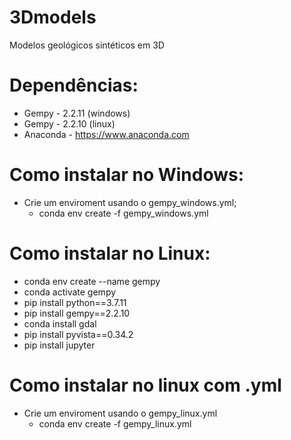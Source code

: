 # 3Dmodels
Modelos geológicos sintéticos em 3D
# Dependências:
* Gempy - 2.2.11 (windows)
* Gempy - 2.2.10 (linux)
* Anaconda - https://www.anaconda.com

# Como instalar no Windows:
- Crie um enviroment usando o gempy_windows.yml;
    - conda env create -f gempy_windows.yml

# Como instalar no Linux: 
- conda env create --name gempy
- conda activate gempy
- pip install python==3.7.11
- pip install gempy==2.2.10
- conda install gdal
- pip install pyvista==0.34.2
- pip install jupyter

# Como instalar no linux com .yml
- Crie um enviroment usando o gempy_linux.yml
    - conda env create -f gempy_linux.yml